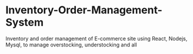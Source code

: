 # Inventory-Order-Management-System
Inventory and order management of E-commerce site using React, Nodejs, Mysql, to manage overstocking, understocking and all
